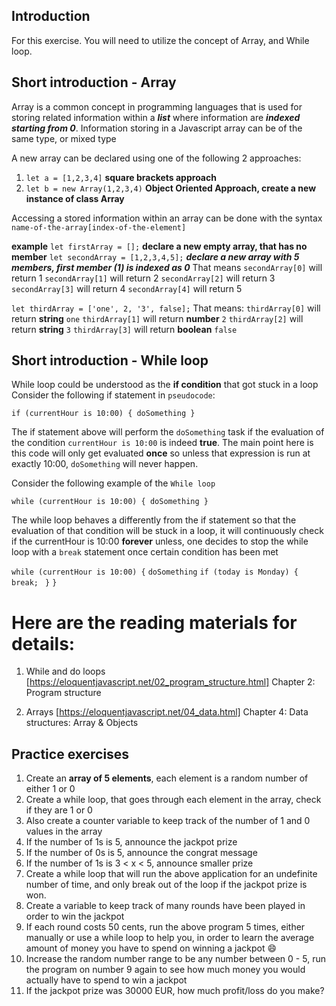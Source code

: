 ## Introduction
For this exercise. You will need to utilize the concept of Array, and While loop.

## Short introduction - Array
Array is a common concept in programming languages that is used for storing related information
 within a ***list*** where information are ***indexed starting from 0***.
Information storing in a Javascript array can be of the same type, or mixed type

A new array can be declared using one of the following 2 approaches: 
1. `let a = [1,2,3,4]` **square brackets approach**
2. `let b = new Array(1,2,3,4)` **Object Oriented Approach, create a new instance of class Array**

Accessing a stored information within an array can be done with the syntax 
`name-of-the-array[index-of-the-element]`

**example**
`let firstArray = [];` **declare a new empty array, that has no member**
`let secondArray = [1,2,3,4,5];` 
***declare a new array with 5 members, first member (1) is indexed as 0***
That means 
`secondArray[0]` will return 1
`secondArray[1]` will return 2
`secondArray[2]` will return 3
`secondArray[3]` will return 4
`secondArray[4]` will return 5

`let thirdArray = ['one', 2, '3', false];`
That means:
`thirdArray[0]` will return **string** `one`
`thirdArray[1]` will return **number** `2`
`thirdArray[2]` will return **string** `3`
`thirdArray[3]` will return **boolean** `false`

## Short introduction - While loop
While loop could be understood as the **if condition** that got stuck in a loop
Consider the following if statement in `pseudocode`:

`if (currentHour is 10:00) { doSomething }`

The if statement above will perform the `doSomething` task if the evaluation of the
 condition `currentHour is 10:00` is indeed **true**. The main point here is this code will
 only get evaluated **once** so unless that expression is run at exactly 10:00, `doSomething` will never happen.

Consider the following example of the `While loop`

`while (currentHour is 10:00) { doSomething }`

The while loop behaves a differently from the if statement so that the evaluation of that 
condition will be stuck in a loop, it will continuously check if the currentHour is 10:00 **forever** 
unless, one decides to stop the while loop with a `break` statement once certain condition has been met

`while (currentHour is 10:00) {` 
    `doSomething`
    `if (today is Monday) {` 
        `break; `
    `}` 
`}`

# Here are the reading materials for details:
1. While and do loops
[https://eloquentjavascript.net/02_program_structure.html] Chapter 2: Program structure

2. Arrays
[https://eloquentjavascript.net/04_data.html] Chapter 4: Data structures: Array & Objects

## Practice exercises

1. Create an **array of 5 elements**, each element is a random number of either 1 or 0
2. Create a while loop, that goes through each element in the array, check if they are 1 or 0
3. Also create a counter variable to keep track of the number of 1 and 0 values in the array
4. If the number of 1s is 5, announce the jackpot prize
5. If the number of 0s is 5, announce the congrat message
6. If the number of 1s is 3 < x < 5, announce smaller prize
7. Create a while loop that will run the above application for an undefinite number of time, 
and only break out of the loop if the jackpot prize is won. 
8. Create a variable to keep track of many rounds have been played in order to win the jackpot
9. If each round costs 50 cents, run the above program 5 times, either manually or use a while loop to help you,
 in order to learn the average amount of money you have to spend on winning a jackpot 😄 
10. Increase the random number range to be any number between 0 - 5, run the program on number 9
 again to see how much money you would actually have to spend to win a jackpot
11. If the jackpot prize was 30000 EUR, how much profit/loss do you make? 

